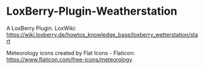# LoxBerry-Plugin-Weatherstation
A LoxBerry Plugin. LoxWiki: https://wiki.loxberry.de/howtos_knowledge_base/loxberry_wetterstation/start

Meteorology icons created by Flat Icons - Flaticon: https://www.flaticon.com/free-icons/meteorology
